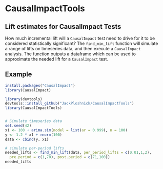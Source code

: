 # CausalImpactTools

## Lift estimates for CausalImpact Tests
How much incremental lift will a `CausalImpact` test need to drive for it to be considered
statistically significant? The `find_min_lift` function will simulate a range of lifts
on timeseries data, and then execute a `CausalImpact` analysis. The function outputs 
a dataframe which can be used to approximate the needed lift for a `CausalImpact` test.

## Example

```r
install.packages("CausalImpact")
library(CausalImpact)

library(devtools)
devtools::install_github("JackPloshnick/CausalImpactTools")
library(CausalImpactTools)


# Simulate timeseries data
set.seed(42)
x1 <- 100 + arima.sim(model = list(ar = 0.999), n = 100)
y <- 1.2 * x1 + rnorm(100)
data <- cbind(y, x1)

# simulate per-period lifts
needed_lifts <- find_min_lift(data, per_period_lifts = c(0.01,1,2), 
  pre.period = c(1,70), post.period = c(71,100))
needed_lifts 
```
